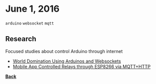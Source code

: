 # June 1, 2016

`arduino` `websocket` `mqtt`

## Research

Focused studies about control Arduino through internet

- [World Domination Using Arduinos and Websockets](https://kevinrohling.wordpress.com/2011/09/14/world-domination-using-arduinos-and-websockets/)
- [Mobile App Controlled Relays through ESP8266 via MQTT+HTTP](http://vinceelizaga.com/mobile-relay/)


[__Back__](../README.md)
